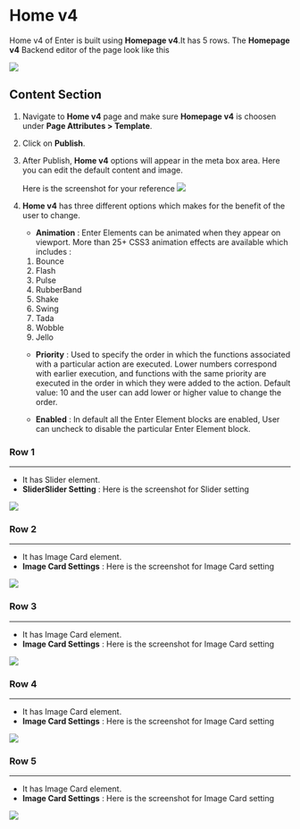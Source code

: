 # Home v4

Home v4 of Enter is built using **Homepage v4**.It has 5 rows. The **Homepage v4** Backend editor of the page look like this

![](http://transvelo.github.io/docs/enter/images/home-v4-setting.png)

## Content Section

1. Navigate to **Home v4** page and make sure **Homepage v4** is choosen under **Page Attributes > Template**.
2. Click on **Publish**.
3. After Publish, **Home v4** options will appear in the meta box area. Here you can edit the default content and image.

    Here is the screenshot for your reference
    ![](http://transvelo.github.io/docs/enter/images/home-v4-option.png)

4. **Home v4** has three different options which makes for the benefit of the user to change.

    * **Animation** : Enter Elements can be animated when they appear on viewport. More than 25+ CSS3 animation effects are available which includes :

    1. Bounce
    2. Flash
    3. Pulse
    4. RubberBand
    5. Shake
    6. Swing
    7. Tada
    8. Wobble
    9. Jello

    * **Priority** : Used to specify the order in which the functions associated with a particular action are executed. Lower numbers correspond with earlier execution, and functions with the same priority are executed in the order in which they were added to the action. Default value: 10 and the user can add lower or higher value to change the order.

    * **Enabled** : In default all the Enter Element blocks are enabled, User can uncheck to disable the particular Enter Element block.

### Row 1
---
* It has Slider element.
* **SliderSlider Setting** : Here is the screenshot for Slider setting

![](http://transvelo.github.io/docs/enter/images/home4-slider-setting.png)

### Row 2
---
* It has Image Card element.
* **Image Card Settings** : Here is the screenshot for Image Card setting

![](http://transvelo.github.io/docs/enter/images/home4-image-card1-setting.png)


### Row 3
---
* It has Image Card element.
* **Image Card Settings** : Here is the screenshot for Image Card setting

![](http://transvelo.github.io/docs/enter/images/home4-image-card2-setting.png)

### Row 4
---
* It has Image Card element.
* **Image Card Settings** : Here is the screenshot for Image Card setting

![](http://transvelo.github.io/docs/enter/images/home4-image-card3-setting.png)

### Row 5
---
* It has Image Card element.
* **Image Card Settings** : Here is the screenshot for Image Card setting

![](http://transvelo.github.io/docs/enter/images/home4-image-card4-setting.png)

